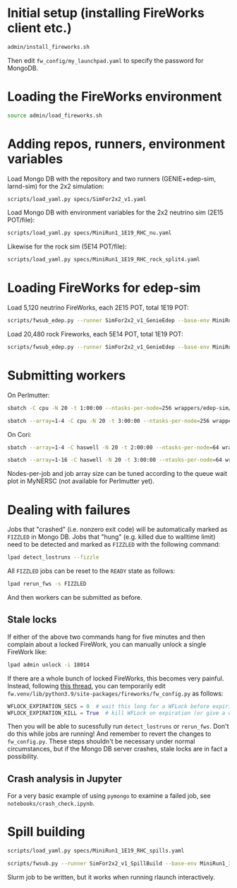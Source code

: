 # Initial setup (installing FireWorks client etc.)

``` bash
admin/install_fireworks.sh
```

Then edit `fw_config/my_launchpad.yaml` to specify the password for MongoDB.

# Loading the FireWorks environment

``` bash
source admin/load_fireworks.sh
```

# Adding repos, runners, environment variables

Load Mongo DB with the repository and two runners (GENIE+edep-sim, larnd-sim)
for the 2x2 simulation:

``` bash
scripts/load_yaml.py specs/SimFor2x2_v1.yaml
```

Load Mongo DB with environment variables for the 2x2 neutrino sim (2E15
POT/file):

``` bash
scripts/load_yaml.py specs/MiniRun1_1E19_RHC_nu.yaml
```

Likewise for the rock sim (5E14 POT/file):

``` bash
scripts/load_yaml.py specs/MiniRun1_1E19_RHC_rock_split4.yaml
```

# Loading FireWorks for edep-sim

Load 5,120 neutrino FireWorks, each 2E15 POT, total 1E19 POT:

``` bash
scripts/fwsub_edep.py --runner SimFor2x2_v1_GenieEdep --base-env MiniRun1_1E19_RHC_nu --size 5120
```

Load 20,480 rock Fireworks, each 5E14 POT, total 1E19 POT:

``` bash
scripts/fwsub_edep.py --runner SimFor2x2_v1_GenieEdep --base-env MiniRun1_1E19_RHC_rock_split4 --size 20480
```

# Submitting workers

On Perlmutter:

``` bash
sbatch -C cpu -N 20 -t 1:00:00 --ntasks-per-node=256 wrappers/edep-sim/edep_sim_job_fw_auto.sh MiniRun1_1E19_RHC_rock_nu

sbatch --array=1-4 -C cpu -N 20 -t 3:00:00 --ntasks-per-node=256 wrappers/edep-sim/edep_sim_job_fw_auto.sh MiniRun1_1E19_RHC_rock_split4
```

On Cori:

``` bash
sbatch --array=1-4 -C haswell -N 20 -t 2:00:00 --ntasks-per-node=64 wrappers/edep-sim/edep_sim_job_fw_auto.sh MiniRun1_1E19_RHC_rock_nu

sbatch --array=1-16 -C haswell -N 20 -t 3:00:00 --ntasks-per-node=64 wrappers/edep-sim/edep_sim_job_fw_auto.sh MiniRun1_1E19_RHC_rock_split4
```

Nodes-per-job and job array size can be tuned according to the queue wait plot
in MyNERSC (not available for Perlmutter yet).

# Dealing with failures

Jobs that "crashed" (i.e. nonzero exit code) will be automatically marked as
`FIZZLED` in Mongo DB. Jobs that "hung" (e.g. killed due to walltime limit) need
to be detected and marked as `FIZZLED` with the following command:

``` bash
lpad detect_lostruns --fizzle
```

All `FIZZLED` jobs can be reset to the `READY` state as follows:

``` bash
lpad rerun_fws -s FIZZLED
```

And then workers can be submitted as before.

## Stale locks

If either of the above two commands hang for five minutes and then complain
about a locked FireWork, you can manually unlock a single FireWork like:

``` bash
lpad admin unlock -i 18014
```

If there are a whole bunch of locked FireWorks, this becomes very painful.
Instead, following [this
thread](https://matsci.org/t/painful-resolution-of-lockedworkflowerror-with-large-jobs/40156),
you can temporarily edit `fw.venv/lib/python3.9/site-packages/fireworks/fw_config.py` as follows:

``` python
WFLOCK_EXPIRATION_SECS = 0  # wait this long for a WFLock before expiring
WFLOCK_EXPIRATION_KILL = True  # kill WFLock on expiration (or give a warning)
```

Then you will be able to sucessfully run `detect_lostruns` or `rerun_fws`. Don't
do this while jobs are running! And remember to revert the changes to
`fw_config.py`. These steps shouldn't be necessary under normal circumstances,
but if the Mongo DB server crashes, stale locks are in fact a possibility.

## Crash analysis in Jupyter

For a very basic example of using `pymongo` to examine a failed job, see
`notebooks/crash_check.ipynb`.

# Spill building

``` bash
scripts/load_yaml.py specs/MiniRun1_1E19_RHC_spills.yaml

scripts/fwsub.py --runner SimFor2x2_v1_SpillBuild --base-env MiniRun1_1E19_RHC_spills --size 5
```

Slurm job to be written, but it works when running rlaunch interactively.
